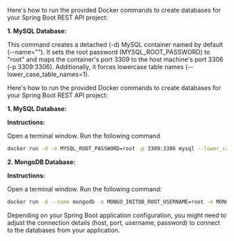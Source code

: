 Here's how to run the provided Docker commands to create databases for your Spring Boot REST API project:

**1. MySQL Database:**

This command creates a detached (-d) MySQL container named by default (--name=""). It sets the root password (MYSQL_ROOT_PASSWORD) to "root" and maps the container's port 3309 to the host machine's port 3306 (-p 3309:3306). Additionally, it forces lowercase table names (--lower_case_table_names=1).

Here's how to run the provided Docker commands to create databases for your Spring Boot REST API project:

**1. MySQL Database:**

**Instructions:**

Open a terminal window.
Run the following command
```bash
docker run -d -e MYSQL_ROOT_PASSWORD=root -p 3309:3306 mysql --lower_case_table_names=1
```

**2. MongoDB Database:**

**Instructions:**

Open a terminal window.
Run the following command:
```Bash
docker run -d --name mongodb -e MONGO_INITDB_ROOT_USERNAME=root -e MONGO_INITDB_ROOT_PASSWORD=root -p 27017:27017 mongo
```
Depending on your Spring Boot application configuration, you might need to adjust the connection details (host, port, username, password) to connect to the databases from your application.
